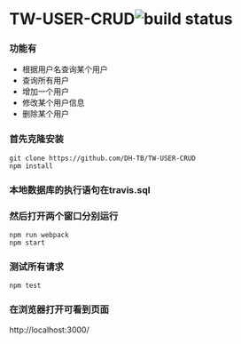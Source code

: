 # TW-USER-CRUD![build status](https://api.travis-ci.org/DH-TB/TW-USER-CRUD.svg?branch=master)

### 功能有
+ 根据用户名查询某个用户
+ 查询所有用户
+ 增加一个用户
+ 修改某个用户信息
+ 删除某个用户

### 首先克隆安装
```
git clone https://github.com/DH-TB/TW-USER-CRUD
npm install
```

### 本地数据库的执行语句在travis.sql

### 然后打开两个窗口分别运行
```
npm run webpack
npm start
```
### 测试所有请求
```
npm test
```

### 在浏览器打开可看到页面
http://localhost:3000/

